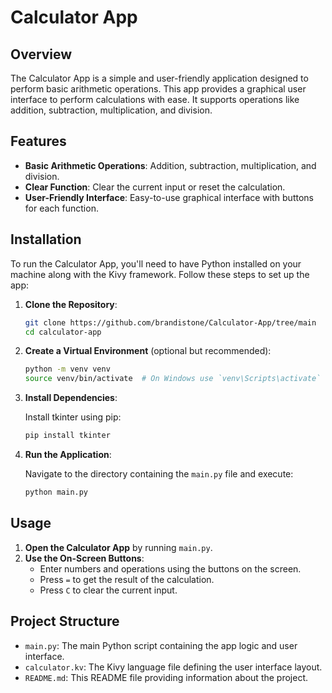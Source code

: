 
# Calculator App

## Overview

The Calculator App is a simple and user-friendly application designed to perform basic arithmetic operations. This app provides a graphical user interface to perform calculations with ease. It supports operations like addition, subtraction, multiplication, and division.

## Features

- **Basic Arithmetic Operations**: Addition, subtraction, multiplication, and division.
- **Clear Function**: Clear the current input or reset the calculation.
- **User-Friendly Interface**: Easy-to-use graphical interface with buttons for each function.

## Installation

To run the Calculator App, you'll need to have Python installed on your machine along with the Kivy framework. Follow these steps to set up the app:

1. **Clone the Repository**:

    ```sh
    git clone https://github.com/brandistone/Calculator-App/tree/main
    cd calculator-app
    ```

2. **Create a Virtual Environment** (optional but recommended):

    ```sh
    python -m venv venv
    source venv/bin/activate  # On Windows use `venv\Scripts\activate`
    ```

3. **Install Dependencies**:

    Install tkinter using pip:

    ```sh
    pip install tkinter
    ```

4. **Run the Application**:

    Navigate to the directory containing the `main.py` file and execute:

    ```sh
    python main.py
    ```

## Usage

1. **Open the Calculator App** by running `main.py`.
2. **Use the On-Screen Buttons**:
   - Enter numbers and operations using the buttons on the screen.
   - Press `=` to get the result of the calculation.
   - Press `C` to clear the current input.

## Project Structure

- `main.py`: The main Python script containing the app logic and user interface.
- `calculator.kv`: The Kivy language file defining the user interface layout.
- `README.md`: This README file providing information about the project.

